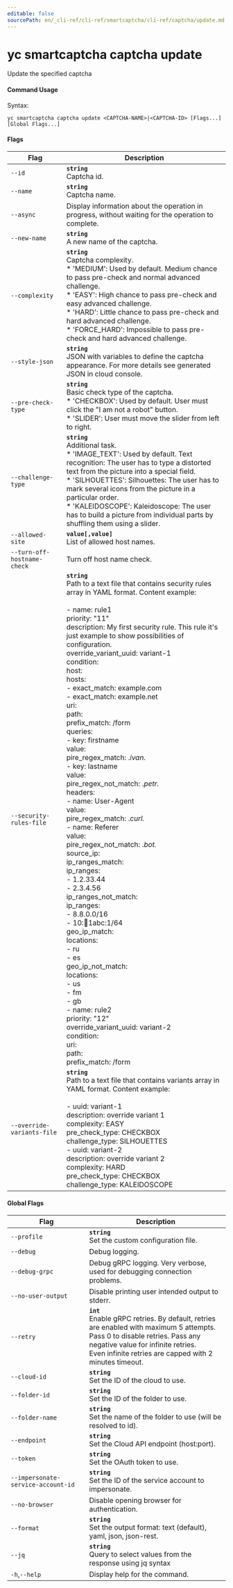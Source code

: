 ```yaml
---
editable: false
sourcePath: en/_cli-ref/cli-ref/smartcaptcha/cli-ref/captcha/update.md
---
```


# yc smartcaptcha captcha update

Update the specified captcha

#### Command Usage

Syntax: 

`yc smartcaptcha captcha update <CAPTCHA-NAME>|<CAPTCHA-ID> [Flags...] [Global Flags...]`

#### Flags

| Flag | Description |
|----|----|
|`--id`|<b>`string`</b><br/>Captcha id.|
|`--name`|<b>`string`</b><br/>Captcha name.|
|`--async`|Display information about the operation in progress, without waiting for the operation to complete.|
|`--new-name`|<b>`string`</b><br/>A new name of the captcha.|
|`--complexity`|<b>`string`</b><br/>Captcha complexity.<br/>* 'MEDIUM': Used by default. Medium chance to pass pre-check and normal advanced challenge.<br/>* 'EASY': High chance to pass pre-check and easy advanced challenge.<br/>* 'HARD': Little chance to pass pre-check and hard advanced challenge.<br/>* 'FORCE_HARD': Impossible to pass pre-check and hard advanced challenge.|
|`--style-json`|<b>`string`</b><br/>JSON with variables to define the captcha appearance. For more details see generated JSON in cloud console.|
|`--pre-check-type`|<b>`string`</b><br/>Basic check type of the captcha.<br/>* 'CHECKBOX': Used by default. User must click the "I am not a robot" button.<br/>* 'SLIDER': User must move the slider from left to right.|
|`--challenge-type`|<b>`string`</b><br/>Additional task.<br/>* 'IMAGE_TEXT': Used by default. Text recognition: The user has to type a distorted text from the picture into a special field.<br/>* 'SILHOUETTES': Silhouettes: The user has to mark several icons from the picture in a particular order.<br/>* 'KALEIDOSCOPE': Kaleidoscope: The user has to build a picture from individual parts by shuffling them using a slider.|
|`--allowed-site`|<b>`value[,value]`</b><br/>List of allowed host names.|
|`--turn-off-hostname-check`|Turn off host name check.|
|`--security-rules-file`|<b>`string`</b><br/>Path to a text file that contains security rules array in YAML format. Content example:<br/><br/>- name: rule1<br/>priority: "11"<br/>description: My first security rule. This rule it's just example to show possibilities of configuration.<br/>override_variant_uuid: variant-1<br/>condition:<br/>host:<br/>hosts:<br/>- exact_match: example.com<br/>- exact_match: example.net<br/>uri:<br/>path:<br/>prefix_match: /form<br/>queries:<br/>- key: firstname<br/>value:<br/>pire_regex_match: .*ivan.*<br/>- key: lastname<br/>value:<br/>pire_regex_not_match: .*petr.*<br/>headers:<br/>- name: User-Agent<br/>value:<br/>pire_regex_match: .*curl.*<br/>- name: Referer<br/>value:<br/>pire_regex_not_match: .*bot.*<br/>source_ip:<br/>ip_ranges_match:<br/>ip_ranges:<br/>- 1.2.33.44<br/>- 2.3.4.56<br/>ip_ranges_not_match:<br/>ip_ranges:<br/>- 8.8.0.0/16<br/>- 10::1234:1abc:1/64<br/>geo_ip_match:<br/>locations:<br/>- ru<br/>- es<br/>geo_ip_not_match:<br/>locations:<br/>- us<br/>- fm<br/>- gb<br/>- name: rule2<br/>priority: "12"<br/>override_variant_uuid: variant-2<br/>condition:<br/>uri:<br/>path:<br/>prefix_match: /form<br/>|
|`--override-variants-file`|<b>`string`</b><br/>Path to a text file that contains variants array in YAML format. Content example:<br/><br/>- uuid: variant-1<br/>description: override variant 1<br/>complexity: EASY<br/>pre_check_type: CHECKBOX<br/>challenge_type: SILHOUETTES<br/>- uuid: variant-2<br/>description: override variant 2<br/>complexity: HARD<br/>pre_check_type: CHECKBOX<br/>challenge_type: KALEIDOSCOPE|

#### Global Flags

| Flag | Description |
|----|----|
|`--profile`|<b>`string`</b><br/>Set the custom configuration file.|
|`--debug`|Debug logging.|
|`--debug-grpc`|Debug gRPC logging. Very verbose, used for debugging connection problems.|
|`--no-user-output`|Disable printing user intended output to stderr.|
|`--retry`|<b>`int`</b><br/>Enable gRPC retries. By default, retries are enabled with maximum 5 attempts.<br/>Pass 0 to disable retries. Pass any negative value for infinite retries.<br/>Even infinite retries are capped with 2 minutes timeout.|
|`--cloud-id`|<b>`string`</b><br/>Set the ID of the cloud to use.|
|`--folder-id`|<b>`string`</b><br/>Set the ID of the folder to use.|
|`--folder-name`|<b>`string`</b><br/>Set the name of the folder to use (will be resolved to id).|
|`--endpoint`|<b>`string`</b><br/>Set the Cloud API endpoint (host:port).|
|`--token`|<b>`string`</b><br/>Set the OAuth token to use.|
|`--impersonate-service-account-id`|<b>`string`</b><br/>Set the ID of the service account to impersonate.|
|`--no-browser`|Disable opening browser for authentication.|
|`--format`|<b>`string`</b><br/>Set the output format: text (default), yaml, json, json-rest.|
|`--jq`|<b>`string`</b><br/>Query to select values from the response using jq syntax|
|`-h`,`--help`|Display help for the command.|
